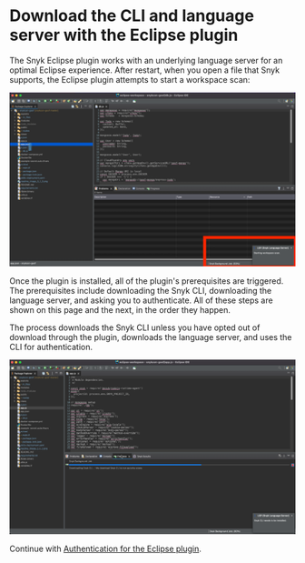 # Download the CLI and language server with the Eclipse plugin

The Snyk Eclipse plugin works with an underlying language server for an optimal Eclipse experience. After restart, when you open a file that Snyk supports, the Eclipse plugin attempts to start a workspace scan:

![Eclipse plugin starting a scan](<../../../.gitbook/assets/Screenshot 2022-05-13 at 09.28.30 (1).png>)

Once the plugin is installed, all of the plugin's prerequisites are triggered. The prerequisites include downloading the Snyk CLI, downloading the language server, and asking you to authenticate. All of these steps are shown on this page and the next, in the order they happen.

The process downloads the Snyk CLI unless you have opted out of download through the plugin, downloads the language server, and uses the CLI for authentication.

![Download the Snyk CLI](<../../../.gitbook/assets/Screenshot 2022-05-13 at 11.27.00.png>)

Continue with [Authentication for the Eclipse plugin](https://docs.snyk.io/ide-tools/eclipse-plugin/authentication-for-the-eclipse-plugin).

